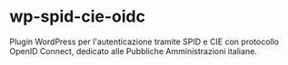 # wp-spid-cie-oidc
Plugin WordPress per l'autenticazione tramite SPID e CIE con protocollo OpenID Connect, dedicato alle Pubbliche Amministrazioni italiane.
